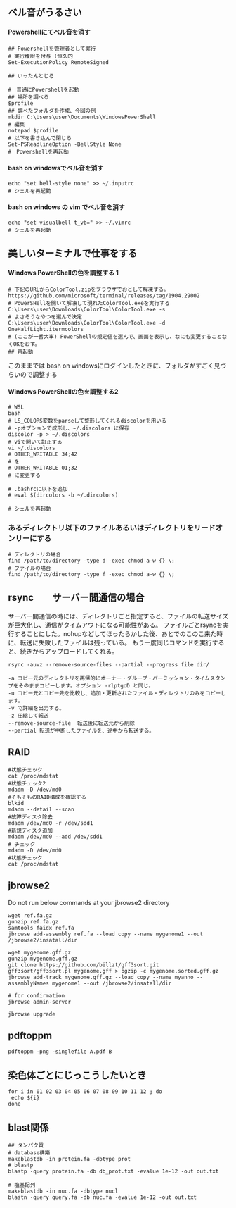 ## ベル音がうるさい

#### Powershellにてベル音を消す
```
## Powershellを管理者として実行
# 実行権限を付与 (恒久的
Set-ExecutionPolicy RemoteSigned

## いったんとじる

#　普通にPowershellを起動
## 場所を調べる
$profile
## 調べたフォルダを作成、今回の例
mkdir C:\Users\user\Documents\WindowsPowerShell
# 編集
notepad $profile
# 以下を書き込んで閉じる
Set-PSReadlineOption -BellStyle None
#　Powershellを再起動
```

#### bash on windowsでベル音を消す
```
echo "set bell-style none" >> ~/.inputrc
# シェルを再起動
```


#### bash on windows の vim でベル音を消す
```
echo "set visualbell t_vb=" >> ~/.vimrc
# シェルを再起動
```

## 美しいターミナルで仕事をする
#### Windows PowerShellの色を調整する 1
```
# 下記のURLからColorTool.zipをブラウザでおとして解凍する。
https://github.com/microsoft/terminal/releases/tag/1904.29002
# PowerSHellを開いて解凍して現れたColorTool.exeを実行する
C:\Users\user\Downloads\ColorTool\ColorTool.exe -s
# よさそうなやつを選んで決定
C:\Users\user\Downloads\ColorTool\ColorTool.exe -d OneHalfLight.itermcolors
# (ここが一番大事) PowerShellの規定値を選んで、画面を表示し、なにも変更することなくOKをおす。
## 再起動
```
このままでは bash on windowsにログインしたときに、フォルダがすごく見づらいので調整する

#### Windows PowerShellの色を調整する2
```
# WSL
bash
# LS_COLORS変数をparseして整形してくれるdiscolorを用いる
# -pオプションで成形し、~/.discolors に保存
discolor -p > ~/.discolors
# viで開いて訂正する
vi ~/.discolors
# OTHER_WRITABLE 34;42
# を
# OTHER_WRITABLE 01;32
# に変更する

# .bashrcに以下を追加
# eval $(dircolors -b ~/.dircolors)

# シェルを再起動
```


### あるディレクトリ以下のファイルあるいはディレクトリをリードオンリーにする
```
# ディレクトリの場合
find /path/to/directory -type d -exec chmod a-w {} \;
# ファイルの場合
find /path/to/directory -type f -exec chmod a-w {} \;
```

## rsync　　サーバー間通信の場合

サーバー間通信の時には、ディレクトリごと指定すると、ファイルの転送サイズが巨大化し、通信がタイムアウトになる可能性がある。
ファイルごとrsyncを実行することにした。nohupなどしてほったらかした後、あとでのこのこ来た時に、転送に失敗したファイルは残っている。
もう一度同じコマンドを実行すると、続きからアップロードしてくれる。

```
rsync -auvz --remove-source-files --partial --progress file dir/

-a コピー元のディレクトリを再帰的にオーナー・グループ・パーミッション・タイムスタンプをそのままコピーします。オプション -rlptgoD と同じ。
-u コピー元とコピー先を比較し、追加・更新されたファイル・ディレクトリのみをコピーします。
-v で詳細を出力する。
-z 圧縮して転送
--remove-source-file  転送後に転送元から削除
--partial 転送が中断したファイルを、途中から転送する。
```

## RAID
```
#状態チェック
cat /proc/mdstat
#状態チェック2
mdadm -D /dev/md0
#そもそものRAID構成を確認する
blkid
mdadm --detail --scan
#故障ディスク除去
mdadm /dev/md0 -r /dev/sdd1
#新規ディスク追加
mdadm /dev/md0 --add /dev/sdd1
# チェック
mdadm -D /dev/md0
#状態チェック
cat /proc/mdstat
```

## jbrowse2
Do not run below commands at your jbrowse2 directory
```
wget ref.fa.gz
gunzip ref.fa.gz
samtools faidx ref.fa
jbrowse add-assembly ref.fa --load copy --name mygenome1 --out /jbrowse2/insatall/dir

wget mygenome.gff.gz
gunzip mygenome.gff.gz
git clone https://github.com/billzt/gff3sort.git
gff3sort/gff3sort.pl mygenome.gff > bgzip -c mygenome.sorted.gff.gz
jbrowse add-track mygenome.gff.gz --load copy --name myanno --assemblyNames mygenome1 --out /jbrowse2/insatall/dir

# for confirmation
jbrowse admin-server

jbrowse upgrade
```

## pdftoppm
```
pdftoppm -png -singlefile A.pdf B
```

## 染色体ごとにじっこうしたいとき
```
for i in 01 02 03 04 05 06 07 08 09 10 11 12 ; do
 echo ${i}
done
```

## blast関係
```
## タンパク質
# database構築
makeblastdb -in protein.fa -dbtype prot
# blastp
blastp -query protein.fa -db db_prot.txt -evalue 1e-12 -out out.txt

# 塩基配列
makeblastdb -in nuc.fa -dbtype nucl
blastn -query query.fa -db nuc.fa -evalue 1e-12 -out out.txt
```

